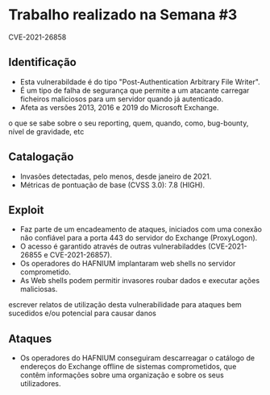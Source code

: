# Trabalho realizado na Semana #3


CVE-2021-26858
## Identificação

- Esta vulnerabildade é do tipo "Post-Authentication Arbitrary File Writer".
- É um tipo de falha de segurança que permite a um atacante carregar ficheiros maliciosos para um servidor quando já autenticado.
- Afeta as versões 2013, 2016 e 2019 do Microsoft Exchange.

o que se sabe sobre o seu reporting, quem, quando, como, bug-bounty, nível de gravidade, etc
## Catalogação

- Invasões detectadas, pelo menos, desde janeiro de 2021.
- Métricas de pontuação de base (CVSS 3.0): 7.8 (HIGH).



## Exploit

- Faz parte de um encadeamento de ataques, iniciados com uma conexão não confiável para a porta 443 do servidor do Exchange (ProxyLogon).
- O acesso é garantido através de outras vulnerabiladdes (CVE-2021-26855 e CVE-2021-26857).
- Os operadores do HAFNIUM implantaram web shells no servidor comprometido.
- As Web shells podem permitir invasores roubar dados e executar ações maliciosas. 

escrever relatos de utilização desta vulnerabilidade para ataques bem sucedidos e/ou potencial para causar danos
## Ataques

- Os operadores do HAFNIUM conseguiram descarreagar o catálogo de endereços do Exchange offline de sistemas comprometidos, que contêm informações sobre uma organização e sobre os seus utilizadores.


